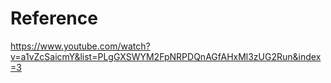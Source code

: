 # Reference

https://www.youtube.com/watch?v=a1vZcSaicmY&list=PLgGXSWYM2FpNRPDQnAGfAHxMl3zUG2Run&index=3
